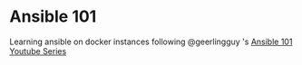 # Ansible 101

Learning ansible on docker instances following @geerlingguy 's [Ansible 101 Youtube Series](https://www.youtube.com/watch?v=goclfp6a2IQ&list=PL2_OBreMn7FqZkvMYt6ATmgC0KAGGJNAN&index=1)